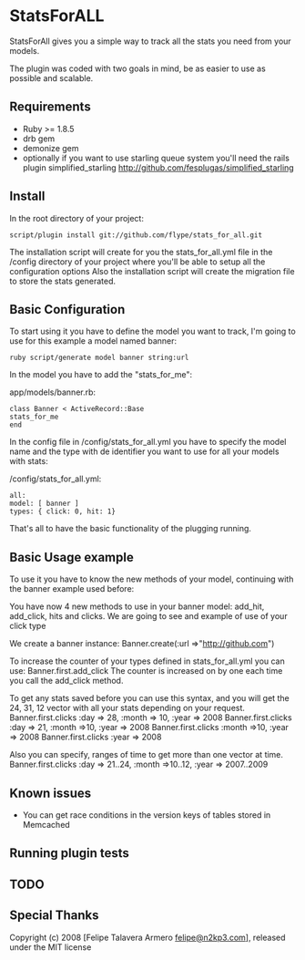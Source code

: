 # StatsForALL

StatsForAll gives you a simple way to track all the stats you need from your models.

The plugin was coded with two goals in mind,  be as easier to use as possible and scalable.

## Requirements

  - Ruby >= 1.8.5
  - drb gem
  - demonize gem
  - optionally if you want to use starling queue system you'll need the rails plugin simplified_starling http://github.com/fesplugas/simplified_starling 

## Install

In the root directory of your project:

	script/plugin install git://github.com/flype/stats_for_all.git

The installation script will create for you the stats_for_all.yml file in the /config directory of your project where you'll be able to setup all the configuration options Also the installation script will create the migration file to store the stats generated.

## Basic Configuration

To start using it you have to define the model you want to track, I'm going to use for this example a model named banner:

	ruby script/generate model banner string:url
	
In the model you have to add the "stats_for_me":

app/models/banner.rb:

	class Banner < ActiveRecord::Base
  	stats_for_me
	end

In the config file in /config/stats_for_all.yml you have to specify the model name and the type with de identifier you want to use for all your models with stats:

/config/stats_for_all.yml:

	all:
  	model: [ banner ]
  	types: { click: 0, hit: 1}

That's all to have the basic functionality of the plugging running.

## Basic Usage example

To use it you have to know the new methods of your model, continuing with the banner example used before:

You have now 4 new methods to use in your banner model: add_hit, add_click, hits and clicks.
We are going to see and example of use of your click type
	
We create a banner instance:
	Banner.create(:url =>"http://github.com")
	
To increase the counter of your types defined in stats_for_all.yml you can use:
	Banner.first.add_click
The counter is increased on by one each time you call the add_click method.
	
To get any stats saved before you can use this syntax, and you will get the 24, 31, 12 vector with all your stats depending on your request.
	Banner.first.clicks :day => 28, :month => 10, :year => 2008
  Banner.first.clicks :day => 21, :month =>10, :year => 2008
  Banner.first.clicks :month =>10, :year => 2008
  Banner.first.clicks :year => 2008
		
Also you can specify, ranges of time to get more than one vector at time.
  Banner.first.clicks :day => 21..24, :month =>10..12, :year => 2007..2009

##

## Known issues

  - You can get race conditions in the version keys of tables stored in Memcached
  
## Running plugin tests



## TODO


## Special Thanks

Copyright (c) 2008 [Felipe Talavera Armero <felipe@n2kp3.com>], released under the MIT license
